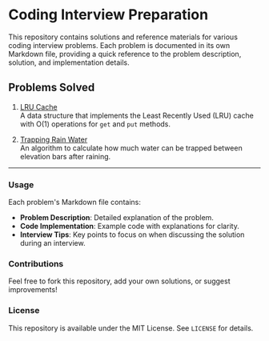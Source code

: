 # Coding Interview Preparation

This repository contains solutions and reference materials for various coding interview problems. Each problem is documented in its own Markdown file, providing a quick reference to the problem description, solution, and implementation details.

## Problems Solved

1. [LRU Cache](lru_cache_reference.md)  
   A data structure that implements the Least Recently Used (LRU) cache with O(1) operations for `get` and `put` methods.
   
2. [Trapping Rain Water](trapping_rain_water.md)  
   An algorithm to calculate how much water can be trapped between elevation bars after raining.

---

### Usage

Each problem's Markdown file contains:
- **Problem Description**: Detailed explanation of the problem.
- **Code Implementation**: Example code with explanations for clarity.
- **Interview Tips**: Key points to focus on when discussing the solution during an interview.

### Contributions
Feel free to fork this repository, add your own solutions, or suggest improvements!

### License
This repository is available under the MIT License. See `LICENSE` for details.

